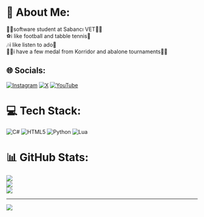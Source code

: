 # 💫 About Me:
😶‍🌫️software student at Sabancı VET😶‍🌫️<br>⚽i like football and tabble tennis🏓<br>🎶i like listen to ado🎷<br>🥇🥉i have a few medal from Korridor and abalone tournaments🥇🥉


## 🌐 Socials:
[![Instagram](https://img.shields.io/badge/Instagram-%23E4405F.svg?logo=Instagram&logoColor=white)](https://instagram.com/cyrostar) [![X](https://img.shields.io/badge/X-black.svg?logo=X&logoColor=white)](https://x.com/CyroStar4196270) [![YouTube](https://img.shields.io/badge/YouTube-%23FF0000.svg?logo=YouTube&logoColor=white)](https://youtube.com/@CyroStar41) 

# 💻 Tech Stack:
![C#](https://img.shields.io/badge/c%23-%23239120.svg?style=for-the-badge&logo=csharp&logoColor=white) ![HTML5](https://img.shields.io/badge/html5-%23E34F26.svg?style=for-the-badge&logo=html5&logoColor=white) ![Python](https://img.shields.io/badge/python-3670A0?style=for-the-badge&logo=python&logoColor=ffdd54) ![Lua](https://img.shields.io/badge/lua-%232C2D72.svg?style=for-the-badge&logo=lua&logoColor=white)
# 📊 GitHub Stats:
![](https://github-readme-stats.vercel.app/api?username=efolingo&theme=dark&hide_border=false&include_all_commits=false&count_private=false)<br/>
![](https://nirzak-streak-stats.vercel.app/?user=efolingo&theme=dark&hide_border=false)<br/>
![](https://github-readme-stats.vercel.app/api/top-langs/?username=efolingo&theme=dark&hide_border=false&include_all_commits=false&count_private=false&layout=compact)

---
[![](https://visitcount.itsvg.in/api?id=efolingo&icon=0&color=0)](https://visitcount.itsvg.in)

<!-- Proudly created with GPRM ( https://gprm.itsvg.in ) -->